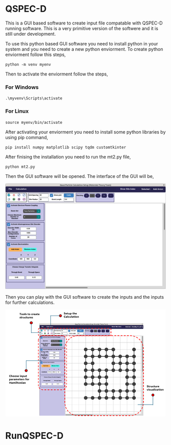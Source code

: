 # QSPEC-D

This is a GUI based software to create input file compatable with QSPEC-D running software. This is a very primitive version of 
the softwere and it is still under development. 

To use this python based GUI software you need to install python in your system and you need to create a new python enviorment. 
To create python enviorment follow this steps,<br>

    python -m venv myenv
Then to activate the enviorment follow the steps,
  ### For Windows
    .\myvenv\Scripts\activate
  ### For Linux
    source myenv/bin/activate
    
After activating your enviorment you need to install some python libraries by using pip command,

    pip install numpy matplotlib scipy tqdm customtkinter
    
After finising the installation you need to run the mt2.py file,

    python mt2.py
    
Then the GUI software will be opened. The interface of the GUI will be, 


![openGUI](images/OpenGUI.png)

Then you can play with the GUI software to create the inputs and the inputs for further calculations.

![openGUI](images/infoGUI.png)



# RunQSPEC-D
